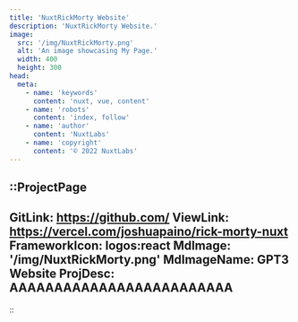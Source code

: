 ```yaml
---
title: 'NuxtRickMorty Website'
description: 'NuxtRickMorty Website.'
image:
  src: '/img/NuxtRickMorty.png'
  alt: 'An image showcasing My Page.'
  width: 400
  height: 300
head:
  meta:
    - name: 'keywords'
      content: 'nuxt, vue, content'
    - name: 'robots'
      content: 'index, follow'
    - name: 'author'
      content: 'NuxtLabs'
    - name: 'copyright'
      content: '© 2022 NuxtLabs'
---
```


::ProjectPage
---
GitLink: https://github.com/
ViewLink: https://vercel.com/joshuapaino/rick-morty-nuxt
FrameworkIcon:  logos:react
MdImage: '/img/NuxtRickMorty.png'
MdImageName: GPT3 Website
ProjDesc: AAAAAAAAAAAAAAAAAAAAAAAAA
---

::
